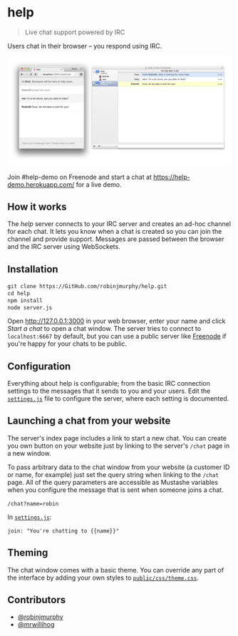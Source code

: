 # help

> Live chat support powered by IRC

Users chat in their browser – you respond using IRC.

![Screenshot](screenshot.png)

Join #help-demo on Freenode and start a chat at https://help-demo.herokuapp.com/ for a live demo.

## How it works

The _help_ server connects to your IRC server and creates an ad-hoc channel for each chat. It lets you know when a chat is created so you can join the channel and provide support. Messages are passed between the browser and the IRC server using WebSockets.

## Installation

```
git clone https://GitHub.com/robinjmurphy/help.git
cd help
npm install
node server.js
```

Open http://127.0.0.1:3000 in your web browser, enter your name and click _Start a chat_ to open a chat window. The server tries to connect to `localhost:6667` by default, but you can use a public server like [Freenode](https://freenode.net/) if you're happy for your chats to be public.

## Configuration

Everything about help is configurable; from the basic IRC connection settings to the messages that it sends to you and your users. Edit the [`settings.js`](settings.js) file to configure the server, where each setting is documented.

## Launching a chat from your website

The server's index page includes a link to start a new chat. You can create you own button on your website just by linking to the server's `/chat` page in a new window.

To pass arbitrary data to the chat window from your website (a customer ID or name, for example) just set the query string when linking to the `/chat` page. All of the query parameters are accessible as Mustashe variables when you configure the message that is sent when someone joins a chat.

```
/chat?name=robin
```

In [`settings.js`](settings.js):

```
join: "You're chatting to {{name}}"
```

## Theming

The chat window comes with a basic theme. You can override any part of the interface by adding your own styles to [`public/css/theme.css`](public/css/theme.css).

## Contributors

* [@robinjmurphy](https://github.com/robinjmurphy)
* [@mrwillihog](https://github.com/mrwillihog)
